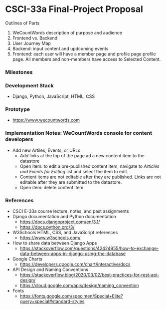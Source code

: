 # CSCI-33a Final-Project Proposal

Outlines of Parts
1. WeCountWords description of purpose and audience
1. Frontend vs. Backend
1. User Journey Map
1. Backend: input content and updcoming events
1. Frontend: each user will have a member page and profile page profile page. All members and non-members have access to Selected Content.

### Milestones

### Development Stack
* Django, Python, JavaScript, HTML, CSS

### Prototype
* https://www.wecountwords.com

### Implementation Notes: WeCountWords console for content developers
* Add new Artiles, Events, or URLs
  - _Add_ links at the top of the page ad a new content item to the datastore
  - Open item: to edit a pre-published content item, navigate to _Articles and Events for Editing_ list and select the item to edit. 
  - Content items are not editable after they are published. Links are not editable after they are submitted to the datastore.
  - Open item: delete content item
   

### References
* CSCI E-33a course lecture, notes, and past assignments
* Django documentation and Python documentation
  - https://docs.djangoproject.com/en/3.1/
  - https://docs.python.org/3/
* W3Schools HTML, CSS, and JavaScript references
  - https://www.w3schools.com/
* How to share data between Django Apps
  - https://stackoverflow.com/questions/42424955/how-to-exchange-data-between-apps-in-django-using-the-database
* Google Charts
  - https://developers.google.com/chart/interactive/docs
* API Design and Naming Conventions
  - https://stackoverflow.blog/2020/03/02/best-practices-for-rest-api-design/
  - https://cloud.google.com/apis/design/naming_convention
* Fonts
  - https://fonts.google.com/specimen/Special+Elite?query=special#standard-styles
